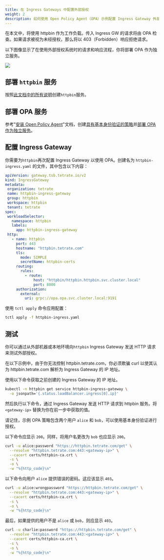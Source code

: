 ```yaml
---
title: 在 Ingress Gateways 中配置外部授权
weight: 2
description: 如何使用 Open Policy Agent（OPA）示例配置 Ingress Gateway 外部授权。
---
```


在本文中，将使用 httpbin 作为工作负载。传入 Ingress GW 的请求将由 OPA 检查。如果请求被视为未经授权，那么将以 403（Forbidden）响应拒绝请求。

以下图像显示了在使用外部授权系统时的请求和响应流程，你将部署 OPA 作为独立服务。

![](../../../assets/howto/authorization/ingress_gateway_flow.png)

## 部署 `httpbin` 服务

按照[此文档中的所有说明](../../../reference/samples/httpbin)创建`httpbin`服务。

## 部署 OPA 服务

参考"[安装 Open Policy Agent](../../../reference/samples/opa)"文档，创建[具有基本身份验证的策略](../../../reference/samples/opa#example-policy-with-basic-authentication)并[部署 OPA 作为独立服务](../../../reference/samples/opa#basic-deployment)。

## 配置 Ingress Gateway

你需要为`httpbin`再次配置 Ingress Gateway 以使用 OPA。创建名为 `httpbin-ingress.yaml` 的文件，其中包含以下内容：

```yaml
apiVersion: gateway.tsb.tetrate.io/v2
kind: IngressGateway
metadata:
 organization: tetrate
 name: httpbin-ingress-gateway
 group: httpbin
 workspace: httpbin
 tenant: tetrate
spec:
 workloadSelector:
   namespace: httpbin
   labels:
     app: httpbin-ingress-gateway
 http:
   - name: httpbin
     port: 443
     hostname: "httpbin.tetrate.com"
     tls:
       mode: SIMPLE
       secretName: httpbin-certs
     routing:
       rules:
         - route:
             host: "httpbin/httpbin.httpbin.svc.cluster.local"
             port: 8000
     authorization:
       external:
         uri: grpc://opa.opa.svc.cluster.local:9191
```

使用 `tctl apply` 命令应用配置：

```bash
tctl apply -f httpbin-ingress.yaml
```

## 测试

你可以通过从外部机器或本地环境向`httpbin` Ingress Gateway 发送 HTTP 请求来测试外部授权。

在以下示例中，由于你无法控制 httpbin.tetrate.com，你必须欺骗 curl 以使其认为 httpbin.tetrate.com 解析为 Ingress Gateway 的 IP 地址。

使用以下命令获取之前创建的 Ingress Gateway 的 IP 地址。

```bash
kubectl -n httpbin get service httpbin-ingress-gateway \
  -o jsonpath='{.status.loadBalancer.ingress[0].ip}'
```

然后执行以下命令，通过 Ingress Gateway 发送 HTTP 请求到 httpbin 服务。将 `<gateway-ip>` 替换为你在前一步中获取的值。

请记住，示例 OPA 策略包含两个用户 `alice` 和 `bob`，可以使用基本身份验证进行授权。

以下命令应显示 `200`。同样，将用户名更改为 `bob` 也应显示 `200`。

```bash
curl -u alice:password "https://httpbin.tetrate.com/get" \
  --resolve "httpbin.tetrate.com:443:<gateway-ip>" \
  --cacert certs/httpbin-ca.crt \
  -s \
  -o \
  -w "%{http_code}\n"
```

以下命令向用户 `alice` 提供错误的密码。这应该显示 `403`。

```bash
curl -u alice:wrongpassword "https://httpbin.tetrate.com/get" \
  --resolve "httpbin.tetrate.com:443:<gateway-ip>" \
  --cacert certs/httpbin-ca.crt \
  -s \
  -o \
  -w "%{http_code}\n"
```

最后，如果提供的用户不是 `alice` 或 `bob`，则应显示 `403`。

```bash
curl -u charlie:password "https://httpbin.tetrate.com/get" \
  --resolve "httpbin.tetrate.com:443:<gateway-ip>" \
  --cacert certs/httpbin-ca.crt \
  -s \
  -o \
  -w "%{http_code}\n"
```
